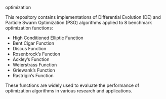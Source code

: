 optimization

This repository contains implementations of Differential Evolution (DE) and Particle Swarm Optimization (PSO) algorithms applied to 8 benchmark optimization functions:

- High Conditioned Elliptic Function
- Bent Cigar Function
- Discus Function
- Rosenbrock’s Function
- Ackley’s Function
- Weierstrass Function
- Griewank’s Function
- Rastrigin’s Function

These functions are widely used to evaluate the performance of optimization algorithms in various research and applications.
